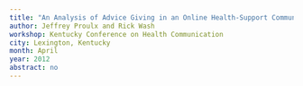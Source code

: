 ```yaml
---
title: "An Analysis of Advice Giving in an Online Health-Support Community"
author: Jeffrey Proulx and Rick Wash
workshop: Kentucky Conference on Health Communication
city: Lexington, Kentucky
month: April
year: 2012
abstract: no
---
```

